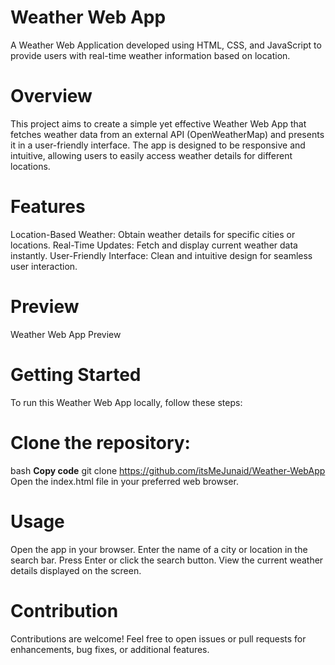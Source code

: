 <h1>Weather Web App</h1>


A Weather Web Application developed using HTML, CSS, and JavaScript to provide users with real-time weather information based on location.

<h1>Overview</h1>
This project aims to create a simple yet effective Weather Web App that fetches weather data from an external API (OpenWeatherMap) and presents it in a user-friendly interface. The app is designed to be responsive and intuitive, allowing users to easily access weather details for different locations.

<h1>Features</h1>
Location-Based Weather: Obtain weather details for specific cities or locations.
Real-Time Updates: Fetch and display current weather data instantly.
User-Friendly Interface: Clean and intuitive design for seamless user interaction.
<h1>Preview</h1>
Weather Web App Preview

<h1>Getting Started</h1>
To run this Weather Web App locally, follow these steps:

<h1>Clone the repository:</h1>

bash
**Copy code**
git clone https://github.com/itsMeJunaid/Weather-WebApp
Open the index.html file in your preferred web browser.

<h1>Usage</h1>
Open the app in your browser.
Enter the name of a city or location in the search bar.
Press Enter or click the search button.
View the current weather details displayed on the screen.

<h1>Contribution</h1>
Contributions are welcome! Feel free to open issues or pull requests for enhancements, bug fixes, or additional features.
